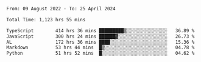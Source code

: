 
<!--START_SECTION:waka-->

```txt
From: 09 August 2022 - To: 25 April 2024

Total Time: 1,123 hrs 55 mins

TypeScript        414 hrs 36 mins █████████▒░░░░░░░░░░░░░░░   36.89 %
JavaScript        300 hrs 24 mins ██████▓░░░░░░░░░░░░░░░░░░   26.73 %
AL                172 hrs 36 mins ████░░░░░░░░░░░░░░░░░░░░░   15.36 %
Markdown          53 hrs 44 mins  █▒░░░░░░░░░░░░░░░░░░░░░░░   04.78 %
Python            51 hrs 52 mins  █░░░░░░░░░░░░░░░░░░░░░░░░   04.62 %
```

<!--END_SECTION:waka-->











